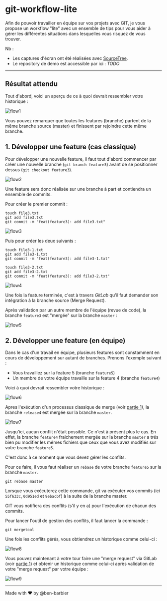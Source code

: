 # git-workflow-lite

Afin de pouvoir travailler en équipe sur vos projets avec GIT, je vous propose un workflow "lite" avec un ensemble de tips pour vous aider à gérer les différentes situations dans lesquelles vous risquez de vous trouver.

Nb :
* Les captures d'écran ont été réalisées avec [SourceTree](https://www.sourcetreeapp.com/).
* Le repository de demo est accessible par ici : *TODO*

***

## Résultat attendu

Tout d'abord, voici un aperçu de ce à quoi devrait ressembler votre historique : 

![flow1](https://raw.githubusercontent.com/ben-barbier/git-workflow-lite/master/pictures/flow1.png)

Vous pouvez remarquer que toutes les features (branche) partent de la même branche source (master) et finissent par rejoindre cette même branche.

## 1. Développer une feature (cas classique)

Pour développer une nouvelle feature, il faut tout d'abord commencer par créer une nouvelle branche (`git branch feature3`) avant de se positionner dessus (`git checkout feature3`).

![flow2](https://raw.githubusercontent.com/ben-barbier/git-workflow-lite/master/pictures/flow2.png)

Une feature sera donc réalisée sur une branche à part et contiendra un ensemble de commits.

Pour créer le premier commit :

    touch file3.txt
    git add file3.txt
    git commit -m "feat(feature3): add file3.txt"

![flow3](https://raw.githubusercontent.com/ben-barbier/git-workflow-lite/master/pictures/flow3.png)

Puis pour créer les deux suivants :

    touch file3-1.txt
    git add file3-1.txt
    git commit -m "feat(feature3): add file3-1.txt"
    
    touch file3-2.txt
    git add file3-2.txt
    git commit -m "feat(feature3): add file3-2.txt"

![flow4](https://raw.githubusercontent.com/ben-barbier/git-workflow-lite/master/pictures/flow4.png)

Une fois la feature terminée, c'est à travers *GitLab* qu'il faut demander son intégration à la branche source (Merge Request).

Après validation par un autre membre de l'équipe (revue de code), la branche `feature3` est "mergée" sur la branche `master` :

![flow5](https://raw.githubusercontent.com/ben-barbier/git-workflow-lite/master/pictures/flow5.png)

## 2. Développer une feature (en équipe)

Dans le cas d'un travail en équipe, plusieurs features sont constamment en cours de développement sur autant de branches. Prenons l'exemple suivant :
* Vous travaillez sur la feature 5 (branche `feature5`)
* Un membre de votre équipe travaille sur la feature 4 (branche `feature4`)

Voici à quoi devrait ressembler votre historique :

![flow6](https://raw.githubusercontent.com/ben-barbier/git-workflow-lite/master/pictures/flow6.png)

Apres l'exécution d'un processus classique de merge (voir [partie 1](#1-développer-une-feature-cas-classique)), la branche `release4` est mergée sur la branche `master`.

![flow7](https://raw.githubusercontent.com/ben-barbier/git-workflow-lite/master/pictures/flow7.png)

Jusqu'ici, aucun conflit n'était possible. Ce n'est à présent plus le cas. En effet, la branche `feature4` fraichement mergée sur la branche `master` a trés bien pu modifier les mêmes fichiers que ceux que vous avez modifiés sur votre branche `feature5`.

C'est donc à ce moment que vous devez gérer les conflits.

Pour ce faire, il vous faut réaliser un `rebase` de votre branche `feature5` sur la branche `master`.

    git rebase master

Lorsque vous exécuterez cette commande, git va exécuter vos commits (ici `55f633c`, `0d951ed` et `9ebacbf`) à la suite de la branche master.

GIT vous notifiera des conflits (s'il y en a) pour l'exécution de chacun des commits.

Pour lancer l'outil de gestion des conflits, il faut lancer la commande :

    git mergetool 

Une fois les conflits gérés, vous obtiendrez un historique comme celui-ci :

![flow8](https://raw.githubusercontent.com/ben-barbier/git-workflow-lite/master/pictures/flow8.png)

Vous pouvez maintenant à votre tour faire une "merge request" via GitLab (voir [partie 1](#1-développer-une-feature-cas-classique)) et obtenir un historique comme celui-ci après validation de votre "merge request" par votre équipe :

![flow9](https://raw.githubusercontent.com/ben-barbier/git-workflow-lite/master/pictures/flow9.png)

***

Made with :heart: by @ben-barbier

